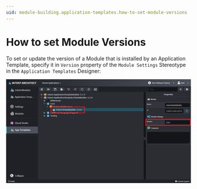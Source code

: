 ```yaml
---
uid: module-building.application-templates.how-to-set-module-versions
---
```

# How to set Module Versions

To set or update the version of a Module that is installed by an Application Template, specify it in `Version` property of the `Module Settings` Stereotype in the `Application Templates` Designer:

![The 'Module Version' Property](images/module-version-property.png)

